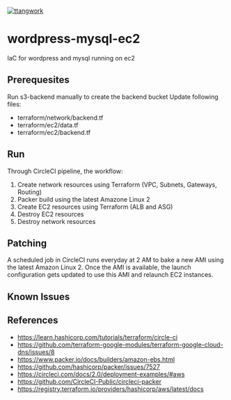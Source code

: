[![ttangwork](https://circleci.com/gh/ttangwork/wordpress-mysql-ec2.svg?style=svg)](https://circleci.com/gh/ttangwork/wordpress-mysql-ec2)
# wordpress-mysql-ec2
IaC for wordpress and mysql running on ec2

## Prerequesites
Run s3-backend manually to create the backend bucket
Update following files:
* terraform/network/backend.tf
* terraform/ec2/data.tf
* terraform/ec2/backend.tf

## Run
Through CircleCI pipeline, the workflow:
1. Create network resources using Terraform (VPC, Subnets, Gateways, Routing)
2. Packer build using the latest Amazone Linux 2
3. Create EC2 resources using Terraform (ALB and ASG)
4. Destroy EC2 resources
5. Destroy network resources

## Patching
A scheduled job in CircleCI runs everyday at 2 AM to bake a new AMI using the latest Amazon Linux 2. Once the AMI is available, the launch configuration gets updated to use this AMI and relaunch EC2 instances.
## Known Issues

## References
* https://learn.hashicorp.com/tutorials/terraform/circle-ci
* https://github.com/terraform-google-modules/terraform-google-cloud-dns/issues/8
* https://www.packer.io/docs/builders/amazon-ebs.html
* https://github.com/hashicorp/packer/issues/7527
* https://circleci.com/docs/2.0/deployment-examples/#aws
* https://github.com/CircleCI-Public/circleci-packer
* https://registry.terraform.io/providers/hashicorp/aws/latest/docs
